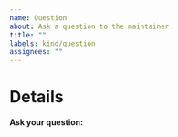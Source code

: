 ```yaml
---
name: Question
about: Ask a question to the maintainer
title: ""
labels: kind/question
assignees: ""
---
```


# Details

**Ask your question:**

<!--
Besides asking here, you can also ask in the following Discussion board or Discord
Discussion board: https://github.com/k8s-at-home/charts/discussions
Discord: https://discord.gg/k8s-at-home
-->

<!-- Note: A clear and concise query of what you want to ask. -->
